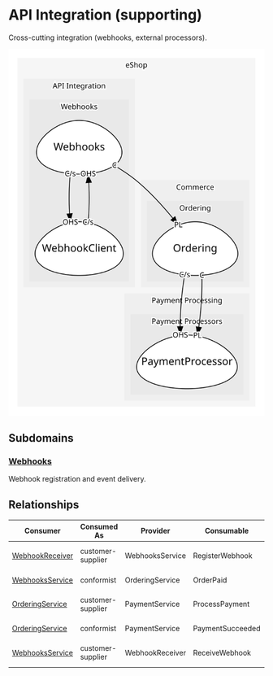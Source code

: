 


# API Integration (supporting)
Cross-cutting integration (webhooks, external processors).

![contextmap](./contextmap.svg)

## Subdomains

### [Webhooks](subdomains/webhooks/index.md)
Webhook registration and event delivery.



## Relationships
| Consumer | Consumed As | Provider | Consumable | Provided As |
| --- | --- | --- | --- | --- |
| [WebhookReceiver](subdomains/webhooks/boundedcontexts/webhook_client/services/webhook_receiver/index.md) | customer-supplier | WebhooksService | RegisterWebhook | open-host-service |
| [WebhooksService](subdomains/webhooks/boundedcontexts/webhooks/services/webhooks_service/index.md) | conformist | OrderingService | OrderPaid | published-language |
| [OrderingService](../commerce/subdomains/ordering/boundedcontexts/ordering/services/ordering_service/index.md) | customer-supplier | PaymentService | ProcessPayment | open-host-service |
| [OrderingService](../commerce/subdomains/ordering/boundedcontexts/ordering/services/ordering_service/index.md) | conformist | PaymentService | PaymentSucceeded | published-language |
| [WebhooksService](subdomains/webhooks/boundedcontexts/webhooks/services/webhooks_service/index.md) | customer-supplier | WebhookReceiver | ReceiveWebhook | open-host-service |

	
